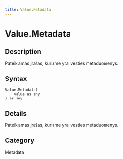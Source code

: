 ```yaml
---
title: Value.Metadata
---
```


# Value.Metadata


## Description

Pateikiamas įrašas, kuriame yra įvesties metaduomenys.


## Syntax

```powerquery
Value.Metadata(
    value as any
) as any
```


## Details

Pateikiamas įrašas, kuriame yra įvesties metaduomenys.



## Category
Metadata
